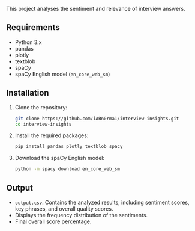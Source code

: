 This project analyses the sentiment and relevance of interview answers.

## Requirements

- Python 3.x
- pandas
- plotly
- textblob
- spaCy
- spaCy English model (`en_core_web_sm`)

## Installation

1. Clone the repository:

    ```bash
    git clone https://github.com/iABn0rma1/interview-insights.git
    cd interview-insights
    ```

2. Install the required packages:

    ```bash
    pip install pandas plotly textblob spacy
    ```

3. Download the spaCy English model:

    ```bash
    python -m spacy download en_core_web_sm
    ```

## Output

- `output.csv`: Contains the analyzed results, including sentiment scores, key phrases, and overall quality scores.
- Displays the frequency distribution of the sentiments.
- Final overall score percentage.
